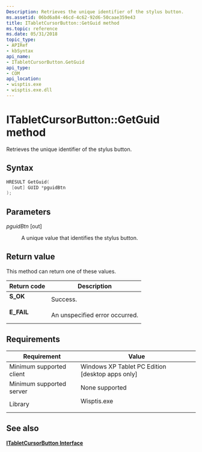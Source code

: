 ```yaml
---
Description: Retrieves the unique identifier of the stylus button.
ms.assetid: 06bd6a84-46cd-4c62-92d6-50caae359e43
title: ITabletCursorButton::GetGuid method
ms.topic: reference
ms.date: 05/31/2018
topic_type: 
- APIRef
- kbSyntax
api_name: 
- ITabletCursorButton.GetGuid
api_type: 
- COM
api_location: 
- wisptis.exe
- wisptis.exe.dll
---
```


# ITabletCursorButton::GetGuid method

Retrieves the unique identifier of the stylus button.

## Syntax


```C++
HRESULT GetGuid(
  [out] GUID *pguidBtn
);
```



## Parameters

<dl> <dt>

*pguidBtn* \[out\]
</dt> <dd>

A unique value that identifies the stylus button.

</dd> </dl>

## Return value

This method can return one of these values.



| Return code                                                                            | Description                               |
|----------------------------------------------------------------------------------------|-------------------------------------------|
| <dl> <dt>**S\_OK**</dt> </dl>   | Success.<br/>                       |
| <dl> <dt>**E\_FAIL**</dt> </dl> | An unspecified error occurred.<br/> |



 

## Requirements



| Requirement | Value |
|-------------------------------------|----------------------------------------------------------------------------------------|
| Minimum supported client<br/> | Windows XP Tablet PC Edition \[desktop apps only\]<br/>                          |
| Minimum supported server<br/> | None supported<br/>                                                              |
| Library<br/>                  | <dl> <dt>Wisptis.exe</dt> </dl> |



## See also

<dl> <dt>

[**ITabletCursorButton Interface**](itabletcursorbutton.md)
</dt> </dl>

 

 




